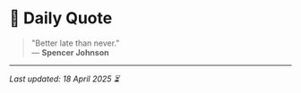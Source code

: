 # 📜 Daily Quote

> "Better late than never."  
> — **Spencer Johnson**

---

_Last updated: 18 April 2025 ⏳_

